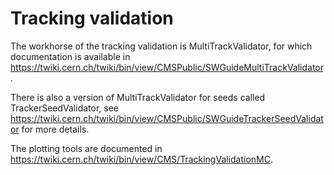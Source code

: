 Tracking validation
===================

The workhorse of the tracking validation is MultiTrackValidator, for
which documentation is available in
https://twiki.cern.ch/twiki/bin/view/CMSPublic/SWGuideMultiTrackValidator.

There is also a version of MultiTrackValidator for seeds called
TrackerSeedValidator, see
https://twiki.cern.ch/twiki/bin/view/CMSPublic/SWGuideTrackerSeedValidator
for more details.

The plotting tools are documented in
https://twiki.cern.ch/twiki/bin/view/CMS/TrackingValidationMC.
